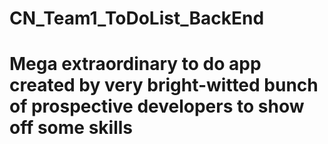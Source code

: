# CN_Team1_ToDoList_BackEnd
# Mega extraordinary to do app created by very bright-witted bunch of prospective developers to show off some skills
